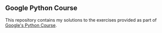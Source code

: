 ## Google Python Course

This repository contains my solutions to the exercises provided as part of [Google's Python Course](https://developers.google.com/edu/python/).